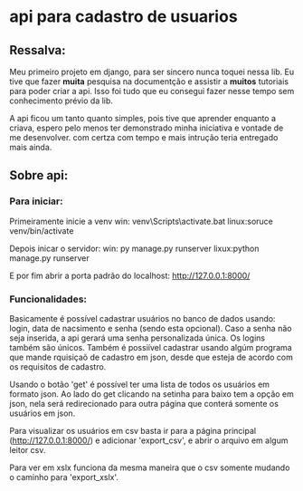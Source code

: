# api para cadastro de usuarios

## Ressalva:

Meu primeiro projeto em django, para ser sincero nunca toquei nessa lib. Eu tive que fazer **muita** pesquisa na documentção e assistir a **muitos** tutoriais para poder criar a api. Isso foi tudo que eu consegui fazer nesse tempo sem conhecimento prévio da lib. 

A api ficou um tanto quanto simples, pois tive que aprender enquanto a criava, espero pelo menos ter demonstrado minha iniciativa e vontade de me desenvolver. com certza com tempo e mais intrução teria entregado mais ainda.

## Sobre api:

### Para iniciar:

Primeiramente inicie a venv 
    win: venv\Scripts\activate.bat
    linux:soruce venv/bin/activate

Depois inicar o servidor: 
    win: py manage.py runserver
    lixux:python manage.py runserver

E por fim abrir a porta padrão do localhost: http://127.0.0.1:8000/

### Funcionalidades:

Basicamente é possível cadastrar usuários no banco de dados usando: login, data de nacsimento e senha (sendo esta opcional). Caso a senha não seja inserida, a api gerará uma senha personalizada única. Os logins também são únicos. Também é possiível cadastrar usando algúm programa que mande rquisiçaõ de cadastro em json, desde que esteja de acordo com os requisitos de cadastro.

Usando o botão 'get' é possível ter uma lista de todos os usuários em formato json. Ao lado do get clicando na setinha para baixo tem a opção em json, nela será redirecionado para outra página que conterá somente os usuários em json. 

Para visualizar os usuários em csv basta ir para a página principal (http://127.0.0.1:8000/) e adicionar 'export_csv', e abrir o arquivo em algum leitor csv. 

Para ver em xslx funciona da mesma maneira que o csv somente mudando o caminho para 'export_xslx'.